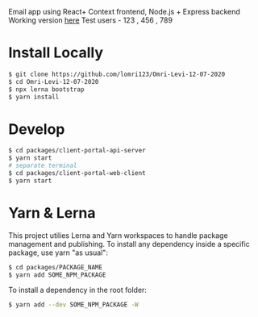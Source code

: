 Email app using React+ Context frontend, Node.js + Express backend
Working version [here](https://email-app-omri.herokuapp.com/)
Test users - 123 , 456 , 789 

# Install Locally

```bash
$ git clone https://github.com/lomri123/Omri-Levi-12-07-2020
$ cd Omri-Levi-12-07-2020
$ npx lerna bootstrap
$ yarn install
```

# Develop

```bash
$ cd packages/client-portal-api-server
$ yarn start
# separate terminal
$ cd packages/client-portal-web-client
$ yarn start
```

# Yarn & Lerna

This project utilies Lerna and Yarn workspaces to handle package management and publishing. To install any dependency inside a specific package, use yarn "as usual":

```bash
$ cd packages/PACKAGE_NAME
$ yarn add SOME_NPM_PACKAGE
```

To install a dependency in the root folder:

```bash
$ yarn add --dev SOME_NPM_PACKAGE -W
```
